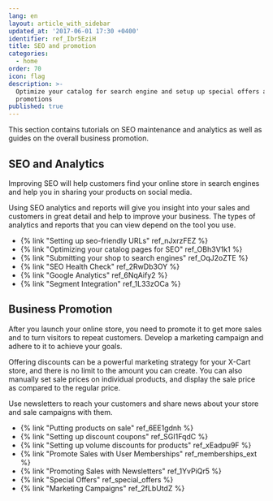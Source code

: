 ```yaml
---
lang: en
layout: article_with_sidebar
updated_at: '2017-06-01 17:30 +0400'
identifier: ref_Ibr5EziH
title: SEO and promotion
categories:
  - home
order: 70
icon: flag
description: >-
  Optimize your catalog for search engine and setup up special offers and
  promotions
published: true
---
```

This section contains tutorials on SEO maintenance and analytics as well as guides on the overall business promotion.

## SEO and Analytics

Improving SEO will help customers find your online store in search engines and help you in sharing your products on social media.

Using SEO analytics and reports will give you insight into your sales and customers in great detail and help to improve your business. The types of analytics and reports that you can view depend on the tool you use.

*   {% link "Setting up seo-friendly URLs" ref_nJxrzFEZ %}
*   {% link "Optimizing your catalog pages for SEO" ref_OBh3V1k1 %}
*   {% link "Submitting your shop to search engines" ref_OqJ2oZTE %}
*   {% link "SEO Health Check" ref_2RwDb3OY %}
*   {% link "Google Analytics" ref_6NqAify2 %}
*   {% link "Segment Integration" ref_1L33zOCa %}

## Business Promotion

After you launch your online store, you need to promote it to get more sales and to turn visitors to repeat customers. Develop a marketing campaign and adhere to it to achieve your goals. 

Offering discounts can be a powerful marketing strategy for your X-Cart store, and there is no limit to the amount you can create. You can also manually set sale prices on individual products, and display the sale price as compared to the regular price.

Use newsletters to reach your customers and share news about your store and sale campaigns with them. 

*   {% link "Putting products on sale" ref_6EE1gdnh %}
*   {% link "Setting up discount coupons" ref_SGI1FqdC %}
*   {% link "Setting up volume discounts for products" ref_xEadpu9F %}
*   {% link "Promote Sales with User Memberships" ref_memberships_ext %}
*   {% link "Promoting Sales with Newsletters" ref_1YvPiQr5 %}
*   {% link "Special Offers" ref_special_offers %}
*   {% link "Marketing Campaigns" ref_2fLbUtdZ %}
